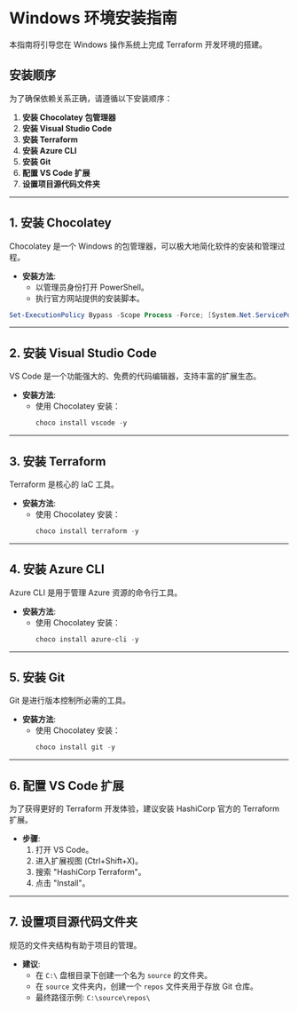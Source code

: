 # Windows 环境安装指南

本指南将引导您在 Windows 操作系统上完成 Terraform 开发环境的搭建。

## 安装顺序

为了确保依赖关系正确，请遵循以下安装顺序：

1.  **安装 Chocolatey 包管理器**
2.  **安装 Visual Studio Code**
3.  **安装 Terraform**
4.  **安装 Azure CLI**
5.  **安装 Git**
6.  **配置 VS Code 扩展**
7.  **设置项目源代码文件夹**

---

## 1. 安装 Chocolatey

Chocolatey 是一个 Windows 的包管理器，可以极大地简化软件的安装和管理过程。

- **安装方法**:
  - 以管理员身份打开 PowerShell。
  - 执行官方网站提供的安装脚本。

```powershell
Set-ExecutionPolicy Bypass -Scope Process -Force; [System.Net.ServicePointManager]::SecurityProtocol = [System.Net.ServicePointManager]::SecurityProtocol -bor 3072; iex ((New-Object System.Net.WebClient).DownloadString('https://community.chocolatey.org/install.ps1'))
```

---

## 2. 安装 Visual Studio Code

VS Code 是一个功能强大的、免费的代码编辑器，支持丰富的扩展生态。

- **安装方法**:
  - 使用 Chocolatey 安装：
    ```powershell
    choco install vscode -y
    ```

---

## 3. 安装 Terraform

Terraform 是核心的 IaC 工具。

- **安装方法**:
  - 使用 Chocolatey 安装：
    ```powershell
    choco install terraform -y
    ```

---

## 4. 安装 Azure CLI

Azure CLI 是用于管理 Azure 资源的命令行工具。

- **安装方法**:
  - 使用 Chocolatey 安装：
    ```powershell
    choco install azure-cli -y
    ```

---

## 5. 安装 Git

Git 是进行版本控制所必需的工具。

- **安装方法**:
  - 使用 Chocolatey 安装：
    ```powershell
    choco install git -y
    ```

---

## 6. 配置 VS Code 扩展

为了获得更好的 Terraform 开发体验，建议安装 HashiCorp 官方的 Terraform 扩展。

- **步骤**:
  1. 打开 VS Code。
  2. 进入扩展视图 (Ctrl+Shift+X)。
  3. 搜索 "HashiCorp Terraform"。
  4. 点击 "Install"。

---

## 7. 设置项目源代码文件夹

规范的文件夹结构有助于项目的管理。

- **建议**:
  - 在 `C:\` 盘根目录下创建一个名为 `source` 的文件夹。
  - 在 `source` 文件夹内，创建一个 `repos` 文件夹用于存放 Git 仓库。
  - 最终路径示例: `C:\source\repos\`
